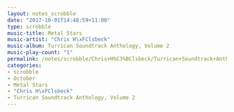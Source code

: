 ```yaml
---
layout: notes_scrobble
date: "2017-10-01T14:48:59+11:00"
type: scrobble
music-title: Metal Stars
music-artist: "Chris H\xFClsbeck"
music-album: Turrican Soundtrack Anthology, Volume 2
music-play-count: "1"
permalink: /notes/scrobble/Chris+H%C3%BClsbeck/Turrican+Soundtrack+Anthology%2C+Volume+2/3f70688316d1ed9426d395e6f85133a3c927f3c9.html
categories:
- scrobble
- October
- Metal Stars
- "Chris H\xFClsbeck"
- Turrican Soundtrack Anthology, Volume 2
---
```

